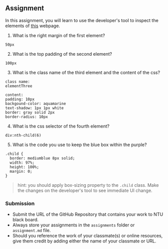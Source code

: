 ## Assignment

In this assignment, you will learn to use the developer's tool to inspect the elements of [this](https://nznznh.csb.app/) webpage.

1. What is the right margin of the first element? 
```
50px
```

2. What is the top padding of the second element?
```
100px
```

3. What is the class name of the third element and the content of the css?
```
class name:
elementThree 

content:
padding: 10px
backgound-color: aquamarine
text-shadow: 1px 1px white
border: gray solid 2px
border-radius: 10px
```

4. What is the css selector of the fourth element?
```
div:nth-child(6)
```

5. What is the code you use to keep the blue box within the purple?
```
.child {
  border: mediumblue 8px solid;
  width: 97%;
  height: 100%;
  margin: 0;
}
```

> hint: you should apply box-sizing property to the `.child` class. Make the changes on the developer's tool to see immediate UI change.



### Submission 

- Submit the URL of the GitHub Repository that contains your work to NTU black board.
- Always store your assignments in the `assignments` folder or `assignment.md` file.
- Should you reference the work of your classmate(s) or online resources, give them credit by adding either the name of your classmate or URL. 
